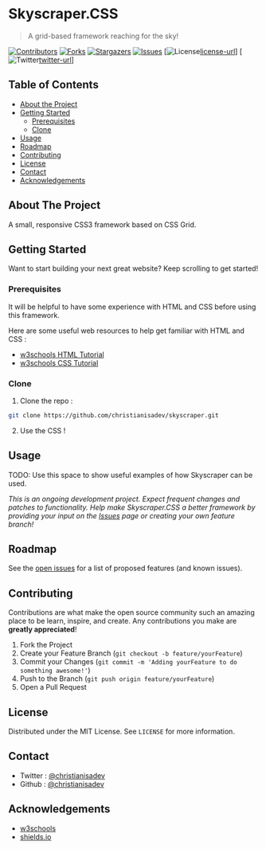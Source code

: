 # Skyscraper.CSS 
> A grid-based framework reaching for the sky!

[![Contributors][contributors-shield]][contributors-url]
[![Forks][forks-shield]][forks-url]
[![Stargazers][stars-shield]][stars-url]
[![Issues][issues-shield]][issues-url]
[![License][license-shield][license-url]]
[![Twitter][twitter-shield][twitter-url]]

## Table of Contents

* [About the Project](#about-the-project)
* [Getting Started](#getting-started)
  * [Prerequisites](#prerequisites)
  * [Clone](#clone)
* [Usage](#usage)
* [Roadmap](#roadmap)
* [Contributing](#contributing)
* [License](#license)
* [Contact](#contact)
* [Acknowledgements](#acknowledgements)

## About The Project

A small, responsive CSS3 framework based on CSS Grid.

## Getting Started

Want to start building your next great website? Keep scrolling to get started!

### Prerequisites

It will be helpful to have some experience with HTML and CSS before using this framework.

Here are some useful web resources to help get familiar with HTML and CSS : 
* [w3schools HTML Tutorial](https://www.w3schools.com/html/default.asp)
* [w3schools CSS Tutorial](https://www.w3schools.com/css/default.asp)

### Clone 
1. Clone the repo :
```sh
git clone https://github.com/christianisadev/skyscraper.git
```
2. Use the CSS !

## Usage

TODO: Use this space to show useful examples of how Skyscraper can be used. 

_This is an ongoing development project. Expect frequent changes and patches to functionality. Help make Skyscraper.CSS a better framework by providing your input on the [Issues](https://github.com/christianisadev/skyscraper/issues) page or creating your own feature branch!_

## Roadmap

See the [open issues](https://github.com/christianisadev/skyscraper/issues) for a list of proposed features (and known issues).

## Contributing

Contributions are what make the open source community such an amazing place to be learn, inspire, and create. Any contributions you make are **greatly appreciated**!

1. Fork the Project
2. Create your Feature Branch (`git checkout -b feature/yourFeature`)
3. Commit your Changes (`git commit -m 'Adding yourFeature to do something awesome!'`)
4. Push to the Branch (`git push origin feature/yourFeature`)
5. Open a Pull Request

## License

Distributed under the MIT License. See `LICENSE` for more information.

## Contact

* Twitter : [@christianisadev](https://twitter.com/christianisadev)
* Github : [@christianisadev](https://github.com/christianisadev)

## Acknowledgements

* [w3schools](https://www.w3schools.com/)
* [shields.io](https://shields.io/)

[contributors-shield]: https://img.shields.io/github/contributors/christianisadev/skyscraper.svg?style=for-the-badge
[contributors-url]: https://github.com/christianisadev/skyscraper/graphs/contributors
[forks-shield]: https://img.shields.io/github/forks/christianisadev/skyscraper.svg?style=for-the-badge
[forks-url]: https://github.com/christianisadev/skyscraper/network/members
[stars-shield]: https://img.shields.io/github/stars/christianisadev/skyscraper.svg?style=for-the-badge
[stars-url]: https://github.com/ochristianisadev/skyscraper/stargazers
[issues-shield]: https://img.shields.io/github/issues/christianisadev/skyscraper.svg?style=for-the-badge
[issues-url]: https://github.com/christianisadev/skyscraper/issues
[license-shield]: https://img.shields.io/github/license/christianisadev/skyscraper?style=for-the-badge
[license-url]: https://github.com/christianisadev/skyscraper/blob/master/LICENSE.txt
[twitter-shield]: https://img.shields.io/twitter/follow/christianisadev?label=Follow&style=for-the-badge
[twitter-url]: https://twitter.com/intent/follow?screen_name=christianisadev
